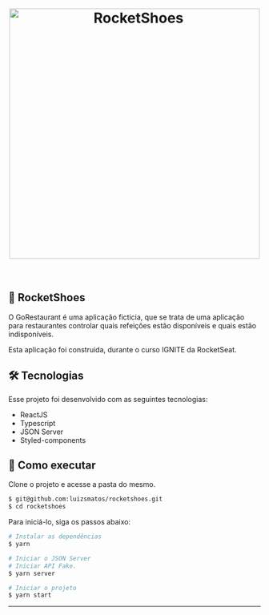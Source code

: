 <h1 align="center">
    <img alt="RocketShoes" src="" width="500px"/>
</h1>

<br>

## 👟 RocketShoes

O GoRestaurant é uma aplicação ficticia, que se trata de uma aplicação para restaurantes controlar quais refeições estão disponíveis e quais estão indisponíveis.


Esta aplicação foi construida, durante o curso IGNITE da RocketSeat.

## 🛠 Tecnologias

Esse projeto foi desenvolvido com as seguintes tecnologias:

- ReactJS
- Typescript
- JSON Server
- Styled-components


## 🚀 Como executar

Clone o projeto e acesse a pasta do mesmo.

```bash
$ git@github.com:luizsmatos/rocketshoes.git
$ cd rocketshoes
```

Para iniciá-lo, siga os passos abaixo:
```bash
# Instalar as dependências
$ yarn

# Iniciar o JSON Server
# Iniciar API Fake.
$ yarn server

# Iniciar o projeto
$ yarn start
```

---
